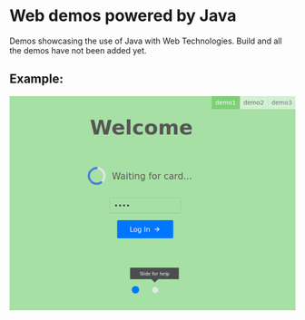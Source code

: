 Web demos powered by Java
=========================

Demos showcasing the use of Java with Web Technologies. Build and all the demos have not been added yet.

## Example:

![](screenshot.png)
